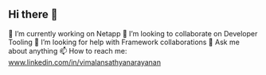 ## Hi there 👋

🔭 I’m currently working on Netapp
👯 I’m looking to collaborate on Developer Tooling
🤔 I’m looking for help with Framework collaborations
💬 Ask me about anything
📫 How to reach me: www.linkedin.com/in/vimalansathyanarayanan
